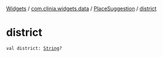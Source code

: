 [Widgets](../../index.md) / [com.clinia.widgets.data](../index.md) / [PlaceSuggestion](index.md) / [district](./district.md)

# district

`val district: `[`String`](https://kotlinlang.org/api/latest/jvm/stdlib/kotlin/-string/index.html)`?`